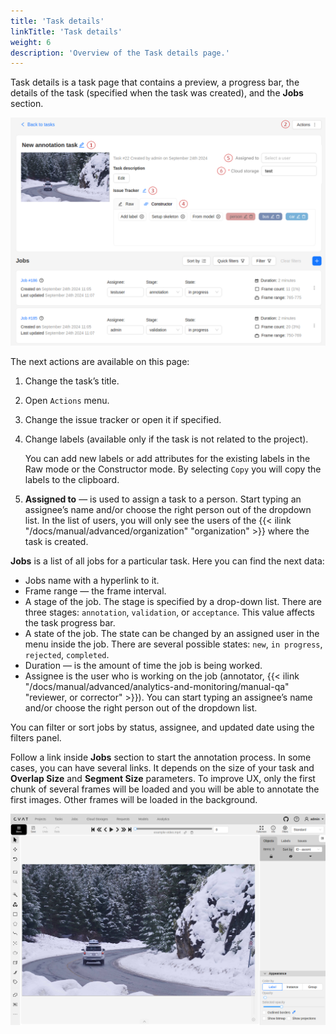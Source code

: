 ```yaml
---
title: 'Task details'
linkTitle: 'Task details'
weight: 6
description: 'Overview of the Task details page.'
---
```


Task details is a task page that contains a preview, a progress bar,
the details of the task (specified when the task was created), and the **Jobs** section.

![](/images/task-details-1.png)

The next actions are available on this page:
1. Change the task’s title.
1. Open `Actions` menu.
1. Change the issue tracker or open it if specified.
1. Change labels (available only if the task is not related to the project).

    You can add new labels or add attributes for the existing labels in the Raw mode or the Constructor mode.
    By selecting `Copy` you will copy the labels to the clipboard.
1. **Assigned to** — is used to assign a task to a person. Start typing an assignee’s name and/or
    choose the right person out of the dropdown list.
    In the list of users, you will only see the users of the
    {{< ilink "/docs/manual/advanced/organization" "organization" >}}
    where the task is created.

**Jobs** is a list of all jobs for a particular task. Here you can find the next data:
- Jobs name with a hyperlink to it.
- Frame range — the frame interval.
- A stage of the job. The stage is specified by a drop-down list.
  There are three stages: `annotation`, `validation`, or `acceptance`. This value affects the task progress bar.
- A state of the job. The state can be changed by an assigned user in the menu inside the job.
  There are several possible states: `new`, `in progress`, `rejected`, `completed`.
- Duration — is the amount of time the job is being worked.
- Assignee is the user who is working on the job (annotator,
  {{< ilink "/docs/manual/advanced/analytics-and-monitoring/manual-qa" "reviewer, or corrector" >}}).
  You can start typing an assignee’s name and/or choose the right person out of the dropdown list.

You can filter or sort jobs by status, assignee, and updated date using the filters panel.

Follow a link inside **Jobs** section to start the annotation process.
In some cases, you can have several links. It depends on the size of your
task and **Overlap Size** and **Segment Size** parameters. To improve
UX, only the first chunk of several frames will be loaded and you will be able
to annotate the first images. Other frames will be loaded in the background.

![](/images/task-details-2.png)
